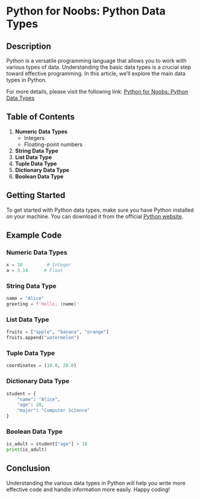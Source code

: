 # Python for Noobs: Python Data Types

## Description

Python is a versatile programming language that allows you to work with various types of data. Understanding the basic data types is a crucial step toward effective programming. In this article, we’ll explore the main data types in Python.

For more details, please visit the following link: [Python for Noobs: Python Data Types](https://pythonid.com/user/nguyentrinh1997/projects/python-for-noobs-python-data-types)

## Table of Contents

1. **Numeric Data Types**
   - Integers
   - Floating-point numbers
2. **String Data Type**
3. **List Data Type**
4. **Tuple Data Type**
5. **Dictionary Data Type**
6. **Boolean Data Type**

## Getting Started

To get started with Python data types, make sure you have Python installed on your machine. You can download it from the official [Python website](https://www.python.org/downloads/).

## Example Code

### Numeric Data Types

```python
x = 10         # Integer
a = 3.14      # Float
```

### String Data Type

```python
name = "Alice"
greeting = f'Hello, {name}'
```

### List Data Type

```python
fruits = ["apple", "banana", "orange"]
fruits.append("watermelon")
```

### Tuple Data Type

```python
coordinates = (10.0, 20.0)
```

### Dictionary Data Type

```python
student = {
    "name": "Alice",
    "age": 20,
    "major": "Computer Science"
}
```

### Boolean Data Type

```python
is_adult = student["age"] > 18
print(is_adult)
```

## Conclusion
Understanding the various data types in Python will help you write more effective code and handle information more easily. Happy coding!
